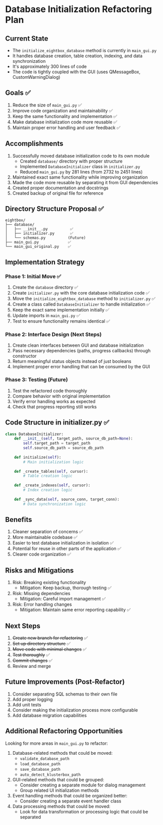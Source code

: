 # Database Initialization Refactoring Plan

## Current State
- The `initialize_eightbox_database` method is currently in `main_gui.py`
- It handles database creation, table creation, indexing, and data synchronization
- It's approximately 300 lines of code
- The code is tightly coupled with the GUI (uses QMessageBox, CustomWarningDialog)

## Goals ✅
1. Reduce the size of `main_gui.py` ✅
2. Improve code organization and maintainability ✅
3. Keep the same functionality and implementation ✅
4. Make database initialization code more reusable ✅
5. Maintain proper error handling and user feedback ✅

## Accomplishments
1. Successfully moved database initialization code to its own module
   - Created `database/` directory with proper structure
   - Implemented `DatabaseInitializer` class in `initializer.py`
   - Reduced `main_gui.py` by 281 lines (from 2732 to 2451 lines)
2. Maintained exact same functionality while improving organization
3. Made the code more reusable by separating it from GUI dependencies
4. Created proper documentation and docstrings
5. Created backup of original file for reference

## Directory Structure Proposal ✅
```
eightbox/
├── database/
│   ├── __init__.py          ✅
│   ├── initializer.py       ✅ 
│   └── schemas.py          (Future)
├── main_gui.py             ✅
└── main_gui_original.py    ✅
```

## Implementation Strategy

### Phase 1: Initial Move ✅
1. Create the `database` directory ✅
2. Create `initializer.py` with the core database initialization code ✅
3. Move the `initialize_eightbox_database` method to `initializer.py` ✅
4. Create a class called `DatabaseInitializer` to handle initialization ✅
5. Keep the exact same implementation initially ✅
6. Update imports in `main_gui.py` ✅
7. Test to ensure functionality remains identical ✅

### Phase 2: Interface Design (Next Steps)
1. Create clean interfaces between GUI and database initialization
2. Pass necessary dependencies (paths, progress callbacks) through constructor
3. Return meaningful status objects instead of just booleans
4. Implement proper error handling that can be consumed by the GUI

### Phase 3: Testing (Future)
1. Test the refactored code thoroughly
2. Compare behavior with original implementation
3. Verify error handling works as expected
4. Check that progress reporting still works

## Code Structure in initializer.py ✅
```python
class DatabaseInitializer:
    def __init__(self, target_path, source_db_path=None):
        self.target_path = target_path
        self.source_db_path = source_db_path
        
    def initialize(self):
        # Main initialization logic
        
    def _create_tables(self, cursor):
        # Table creation logic
        
    def _create_indexes(self, cursor):
        # Index creation logic
        
    def _sync_data(self, source_conn, target_conn):
        # Data synchronization logic
```

## Benefits
1. Cleaner separation of concerns ✅
2. More maintainable codebase ✅
3. Easier to test database initialization in isolation ✅
4. Potential for reuse in other parts of the application ✅
5. Clearer code organization ✅

## Risks and Mitigations
1. Risk: Breaking existing functionality
   - Mitigation: Keep backup, thorough testing ✅
2. Risk: Missing dependencies
   - Mitigation: Careful import management ✅
3. Risk: Error handling changes
   - Mitigation: Maintain same error reporting capability ✅

## Next Steps
1. ~~Create new branch for refactoring~~ ✅
2. ~~Set up directory structure~~ ✅
3. ~~Move code with minimal changes~~ ✅
4. ~~Test thoroughly~~ ✅
5. ~~Commit changes~~ ✅
6. Review and merge

## Future Improvements (Post-Refactor)
1. Consider separating SQL schemas to their own file
2. Add proper logging
3. Add unit tests
4. Consider making the initialization process more configurable
5. Add database migration capabilities

## Additional Refactoring Opportunities
Looking for more areas in `main_gui.py` to refactor:
1. Database-related methods that could be moved:
   - `validate_database_path`
   - `load_database_path`
   - `save_database_path`
   - `auto_detect_klusterbox_path`
2. GUI-related methods that could be grouped:
   - Consider creating a separate module for dialog management
   - Group related UI initialization methods
3. Event handling methods that could be organized better:
   - Consider creating a separate event handler class
4. Data processing methods that could be moved:
   - Look for data transformation or processing logic that could be separated 